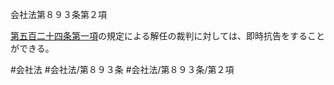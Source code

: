 会社法第８９３条第２項

[第五百二十四条第一項](会社法＿＿＿＿第５２４条第１項)の規定による解任の裁判に対しては、即時抗告をすることができる。

#会社法
#会社法/第８９３条
#会社法/第８９３条/第２項

